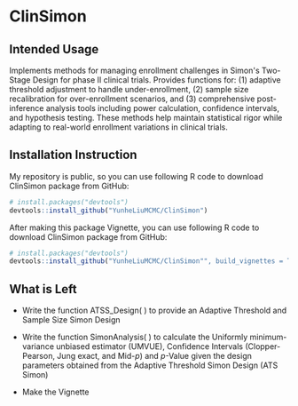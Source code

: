 # ClinSimon

## Intended Usage
Implements methods for managing enrollment challenges in Simon's 
    Two-Stage Design for phase II clinical trials. Provides functions for:
    (1) adaptive threshold adjustment to handle under-enrollment,
    (2) sample size recalibration for over-enrollment scenarios, and
    (3) comprehensive post-inference analysis tools including power calculation,
    confidence intervals, and hypothesis testing. These methods help maintain 
    statistical rigor while adapting to real-world enrollment variations in
    clinical trials.

## Installation Instruction
My repository is public, so you can use following R code to download ClinSimon
package from GitHub:   
```r
# install.packages("devtools")
devtools::install_github("YunheLiuMCMC/ClinSimon")
```

After making this package Vignette, you can use following R code to download 
ClinSimon package from GitHub:
```r
# install.packages("devtools")
devtools::install_github("YunheLiuMCMC/ClinSimon"", build_vignettes = TRUE)
```

## What is Left

- Write the function ATSS_Design( ) to provide an Adaptive Threshold and Sample Size Simon Design

- Write the function SimonAnalysis( ) to calculate the Uniformly minimum-variance
unbiased estimator (UMVUE), Confidence Intervals (Clopper-Pearson, Jung exact, 
and Mid-$p$) and $p$-Value given the design parameters obtained from the Adaptive Threshold Simon Design (ATS Simon)

- Make the Vignette
